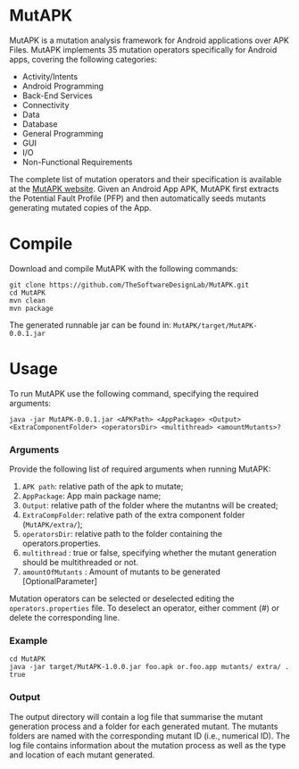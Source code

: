 # MutAPK
MutAPK is a mutation analysis framework for Android applications over APK Files.
MutAPK implements 35 mutation operators specifically for Android apps, covering the following categories:
- Activity/Intents
- Android Programming
- Back-End Services
- Connectivity
- Data
- Database
- General Programming
- GUI
- I/O
- Non-Functional Requirements

The complete list of mutation operators and their specification is available at the [MutAPK website](http://thesoftwaredesignlab.github.io/MutAPK/).
Given an Android App APK, MutAPK first extracts the Potential Fault Profile (PFP) and then automatically seeds mutants generating mutated copies of the App.

# Compile
Download and compile MutAPK with the following commands:
```
git clone https://github.com/TheSoftwareDesignLab/MutAPK.git
cd MutAPK
mvn clean
mvn package
```
The generated runnable jar can be found in: ``MutAPK/target/MutAPK-0.0.1.jar``

# Usage
To run MutAPK use the following command, specifying the required arguments:
```
java -jar MutAPK-0.0.1.jar <APKPath> <AppPackage> <Output> <ExtraComponentFolder> <operatorsDir> <multithread> <amountMutants>?
```
### Arguments
Provide the following list of required arguments when running MutAPK:
1. ``APK path``: relative path of the apk to mutate;
2. ``AppPackage``: App main package name;
3. ``Output``: relative path of the folder where the mutantns will be created;
4. ``ExtraCompFolder``:  relative path of the extra component folder (``MutAPK/extra/``);
5. ``operatorsDir``: relative path to the folder containing the operators.properties.
6. ``multithread`` : true or false, specifying whether the mutant generation should be multithreaded or not.
7. ``amountOfMutants`` : Amount of mutants to be generated [OptionalParameter]

Mutation operators can be selected or deselected editing the ``operators.properties`` file. To deselect an operator, either comment (#) or delete the corresponding line.
### Example
```
cd MutAPK
java -jar target/MutAPK-1.0.0.jar foo.apk or.foo.app mutants/ extra/ . true
```

### Output
The output directory will contain a log file that summarise the mutant generation process and a folder for each generated mutant. 
The mutants folders are named with the corresponding mutant ID (i.e., numerical ID). The log file contains information about the mutation process as well as the type and location of each mutant generated.

